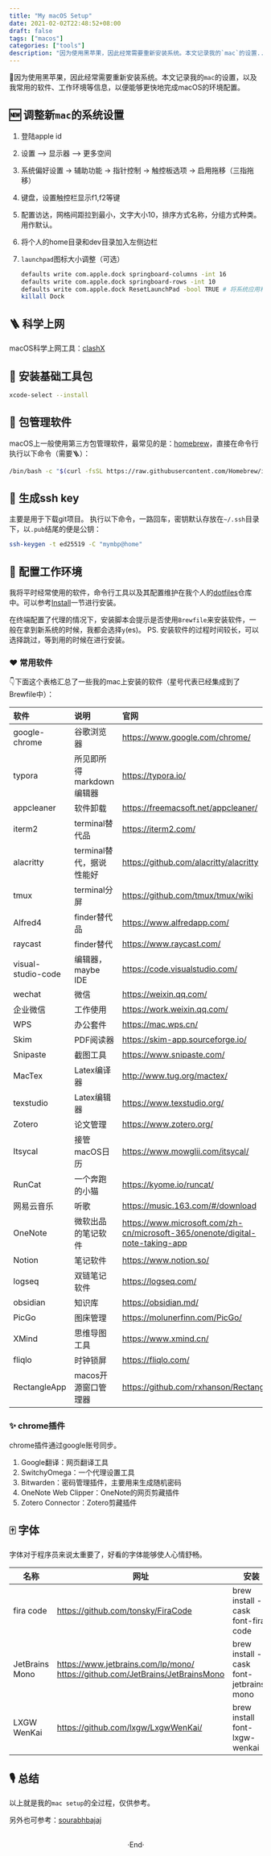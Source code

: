 ```yaml
---
title: "My macOS Setup"
date: 2021-02-02T22:48:52+08:00
draft: false
tags: ["macos"]
categories: ["tools"]
description: "因为使用黑苹果，因此经常需要重新安装系统。本文记录我的`mac`的设置..."
---
```


📝因为使用黑苹果，因此经常需要重新安装系统。本文记录我的`mac`的设置，以及我常用的软件、工作环境等信息，以便能够更快地完成macOS的环境配置。

## 🆕 调整新`mac`的系统设置

1. 登陆apple id

2. 设置 --> 显示器 --> 更多空间

3. 系统偏好设置 -> 辅助功能 -> 指针控制 -> 触控板选项 -> 启用拖移（三指拖移）

4. 键盘，设置触控栏显示f1,f2等键

5. 配置访达，网格间距拉到最小，文字大小10，排序方式名称，分组方式种类。用作默认。

6. 将个人的home目录和dev目录加入左侧边栏

7. `launchpad`图标大小调整（可选）

   ```bash
   defaults write com.apple.dock springboard-columns -int 16
   defaults write com.apple.dock springboard-rows -int 10
   defaults write com.apple.dock ResetLaunchPad -bool TRUE # 将系统应用和用户应用分页
   killall Dock
   ```

## 🪜 科学上网

macOS科学上网工具：[clashX](https://github.com/yichengchen/clashX)

## 🔧 安装基础工具包

```bash
xcode-select --install
```

## 💼 包管理软件

macOS上一般使用第三方包管理软件，最常见的是：[homebrew](https://brew.sh/index_zh-cn)，直接在命令行执行以下命令（需要🪜）：

```bash
/bin/bash -c "$(curl -fsSL https://raw.githubusercontent.com/Homebrew/install/HEAD/install.sh)"
```

## 🌉 生成ssh key

主要是用于下载git项目。 执行以下命令，一路回车，密钥默认存放在`~/.ssh`目录下，以`.pub`结尾的便是公钥：

```bash
ssh-keygen -t ed25519 -C "mymbp@home"
```

## 📃 配置工作环境

我将平时经常使用的软件，命令行工具以及其配置维护在我个人的[dotfiles](https://github.com/justlongfei/dotfiles)仓库中。可以参考[Install](https://github.com/justlongfei/dotfiles#install)一节进行安装。

在终端配置了代理的情况下，安装脚本会提示是否使用`Brewfile`来安装软件，一般在拿到新系统的时候，我都会选择`y`(es)。
PS. 安装软件的过程时间较长，可以选择跳过，等到用的时候在进行安装。

### ❤️ 常用软件

👇下面这个表格汇总了一些我的mac上安装的软件（星号代表已经集成到了Brewfile中）：

| 软件               | 说明                     | 官网                                                         | Brewfile |
| :----------------- | :----------------------- | :----------------------------------------------------------- | :------: |
| google-chrome      | 谷歌浏览器               | https://www.google.com/chrome/                               |          |
| typora             | 所见即所得markdown编辑器 | https://typora.io/                                           |    *     |
| appcleaner         | 软件卸载                 | https://freemacsoft.net/appcleaner/                          |    *     |
| iterm2             | terminal替代品           | https://iterm2.com/                                          |    *     |
| alacritty          | terminal替代，据说性能好 | https://github.com/alacritty/alacritty                       |    *     |
| tmux               | terminal分屏             | https://github.com/tmux/tmux/wiki                            |    *     |
| Alfred4            | finder替代品             | https://www.alfredapp.com/                                   |    *     |
| raycast          | finder替代 | https://www.raycast.com/                       |        |
| visual-studio-code | 编辑器，maybe IDE        | https://code.visualstudio.com/                               |    *     |
| wechat             | 微信                     | https://weixin.qq.com/                                       |          |
| 企业微信           | 工作使用                 | https://work.weixin.qq.com/                                  |          |
| WPS                | 办公套件                 | https://mac.wps.cn/                                          |          |
| Skim               | PDF阅读器                | https://skim-app.sourceforge.io/                             |          |
| Snipaste           | 截图工具                 | https://www.snipaste.com/                                    |    *     |
| MacTex             | Latex编译器              | http://www.tug.org/mactex/                                   |          |
| texstudio          | Latex编辑器              | https://www.texstudio.org/                                   |          |
| Zotero             | 论文管理                 | https://www.zotero.org/                                      |    *     |
| Itsycal            | 接管macOS日历            | https://www.mowglii.com/itsycal/                             |          |
| RunCat             | 一个奔跑的小猫           | https://kyome.io/runcat/                                     |    *     |
| 网易云音乐         | 听歌                     | https://music.163.com/#/download                             |    *     |
| OneNote            | 微软出品的笔记软件       | https://www.microsoft.com/zh-cn/microsoft-365/onenote/digital-note-taking-app |    *     |
| Notion             | 笔记软件                 | https://www.notion.so/                                       |    *     |
| logseq             | 双链笔记软件             | https://logseq.com/                                          |    *     |
| obsidian           | 知识库                   | https://obsidian.md/                                         |    *     |
| PicGo              | 图床管理                 | https://molunerfinn.com/PicGo/                               |    *     |
| XMind              | 思维导图工具             | https://www.xmind.cn/                                        |          |
| fliqlo              | 时钟锁屏             | https://fliqlo.com/                                        |          |
| RectangleApp              | macos开源窗口管理器 | https://github.com/rxhanson/Rectangle/                                        |          |

### ✨ chrome插件

chrome插件通过google账号同步。

1. Google翻译：网页翻译工具
2. SwitchyOmega：一个代理设置工具
3. Bitwarden：密码管理插件，主要用来生成随机密码
4. OneNote Web Clipper：OneNote的网页剪藏插件
5. Zotero Connector：Zotero剪藏插件

## 🀄️ 字体

字体对于程序员来说太重要了，好看的字体能够使人心情舒畅。

| 名称           | 网址                                                         | 安装                                    | Brewfile |
| -------------- | ------------------------------------------------------------ | --------------------------------------- | :------: |
| fira code      | https://github.com/tonsky/FiraCode                           | brew install --cask font-fira-code      |    *     |
| JetBrains Mono | https://www.jetbrains.com/lp/mono/<br />https://github.com/JetBrains/JetBrainsMono | brew install --cask font-jetbrains-mono |          |
| LXGW WenKai | https://github.com/lxgw/LxgwWenKai/ | brew install font-lxgw-wenkai |          |

## 🎙️ 总结

以上就是我的`mac setup`的全过程，仅供参考。

另外也可参考：[sourabhbajaj](https://sourabhbajaj.com/mac-setup/)

<br>

<center>  ·End·  </center>